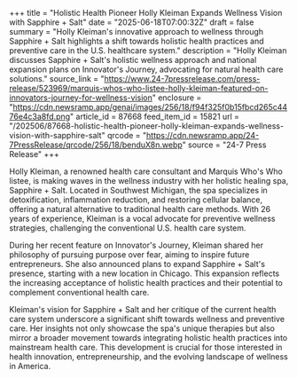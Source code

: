 +++
title = "Holistic Health Pioneer Holly Kleiman Expands Wellness Vision with Sapphire + Salt"
date = "2025-06-18T07:00:32Z"
draft = false
summary = "Holly Kleiman's innovative approach to wellness through Sapphire + Salt highlights a shift towards holistic health practices and preventive care in the U.S. healthcare system."
description = "Holly Kleiman discusses Sapphire + Salt's holistic wellness approach and national expansion plans on Innovator's Journey, advocating for natural health care solutions."
source_link = "https://www.24-7pressrelease.com/press-release/523969/marquis-whos-who-listee-holly-kleiman-featured-on-innovators-journey-for-wellness-vision"
enclosure = "https://cdn.newsramp.app/genai/images/256/18/f94f325f0b15fbcd265c4476e4c3a8fd.png"
article_id = 87668
feed_item_id = 15821
url = "/202506/87668-holistic-health-pioneer-holly-kleiman-expands-wellness-vision-with-sapphire-salt"
qrcode = "https://cdn.newsramp.app/24-7PressRelease/qrcode/256/18/benduX8n.webp"
source = "24-7 Press Release"
+++

<p>Holly Kleiman, a renowned health care consultant and Marquis Who's Who listee, is making waves in the wellness industry with her holistic healing spa, Sapphire + Salt. Located in Southwest Michigan, the spa specializes in detoxification, inflammation reduction, and restoring cellular balance, offering a natural alternative to traditional health care methods. With 26 years of experience, Kleiman is a vocal advocate for preventive wellness strategies, challenging the conventional U.S. health care system.</p><p>During her recent feature on Innovator's Journey, Kleiman shared her philosophy of pursuing purpose over fear, aiming to inspire future entrepreneurs. She also announced plans to expand Sapphire + Salt's presence, starting with a new location in Chicago. This expansion reflects the increasing acceptance of holistic health practices and their potential to complement conventional health care.</p><p>Kleiman's vision for Sapphire + Salt and her critique of the current health care system underscore a significant shift towards wellness and preventive care. Her insights not only showcase the spa's unique therapies but also mirror a broader movement towards integrating holistic health practices into mainstream health care. This development is crucial for those interested in health innovation, entrepreneurship, and the evolving landscape of wellness in America.</p>